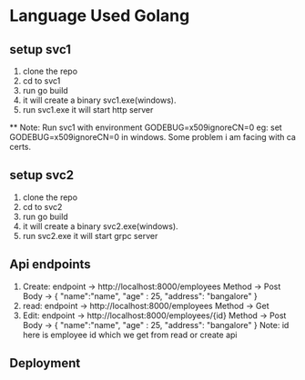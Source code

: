 # Language Used Golang
## setup svc1
1. clone the repo
2. cd to svc1
3. run go build
4. it will create a binary svc1.exe(windows).
5. run svc1.exe it will start http server

** Note: Run svc1 with environment GODEBUG=x509ignoreCN=0 eg: set GODEBUG=x509ignoreCN=0 in windows. Some problem i am facing with ca certs. 
## setup svc2 
1. clone the repo
2. cd to svc2
3. run go build
4. it will create a binary svc2.exe(windows).
5. run svc2.exe it will start grpc server

## Api endpoints
1. Create:
   endpoint -> http://localhost:8000/employees
	 Method -> Post
	 Body ->
	 {
    "name":"name",
    "age" : 25,
    "address": "bangalore"
		}
2. read:
   endpoint -> http://localhost:8000/employees
	 Method -> Get
3. Edit:
   endpoint -> http://localhost:8000/employees/{id}
	 Method -> Post
	 Body ->
	 {
    "name":"name",
    "age" : 25,
    "address": "bangalore"
		}
		Note: id here is employee id which we get from read or create api
		
## Deployment
